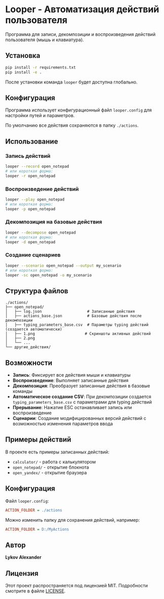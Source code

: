 # Looper - Автоматизация действий пользователя

Программа для записи, декомпозиции и воспроизведения действий пользователя (мышь и клавиатура).

## Установка

```bash
pip install -r requirements.txt
pip install -e .
```

После установки команда `looper` будет доступна глобально.

## Конфигурация

Программа использует конфигурационный файл `looper.config` для настройки путей и параметров.

По умолчанию все действия сохраняются в папку `./actions`.

## Использование

### Запись действий
```bash
looper --record open_notepad
# или короткая форма:
looper -r open_notepad
```


### Воспроизведение действий
```bash
looper --play open_notepad
# или короткая форма:
looper -p open_notepad
```

### Декомпозиция на базовые действия
```bash
looper --decompose open_notepad
# или короткая форма:
looper -d open_notepad
```


### Создание сценариев
```bash
looper --scenario open_notepad --output my_scenario
# или короткая форма:
looper -sc open_notepad -o my_scenario
```

## Структура файлов

```
./actions/
├── open_notepad/
│   ├── log.json                    # Записанные действия
│   ├── actions_base.json           # Базовые действия после декомпозиции
│   ├── typing_parameters_base.csv  # Параметры typing действий (создается автоматически)
│   ├── 1.png                      # Скриншоты активных действий
│   ├── 2.png
│   └── ...
└── другие_действия/
```

## Возможности

- **Запись**: Фиксирует все действия мыши и клавиатуры
- **Воспроизведение**: Выполняет записанные действия
- **Декомпозиция**: Преобразует записанные действия в базовые команды
- **Автоматическое создание CSV**: При декомпозиции создается `typing_parameters_base.csv` с параметрами для typing действий
- **Прерывание**: Нажатие ESC останавливает запись или воспроизведение
- **Сценарии**: Создание модифицированных версий действий с возможностью изменения параметров ввода

## Примеры действий

В проекте есть примеры записанных действий:
- `calculator/` - работа с калькулятором
- `open_notepad/` - открытие блокнота
- `open_yandex/` - открытие браузера

## Конфигурация

Файл `looper.config`:
```ini
ACTION_FOLDER = ./actions
```

Можно изменить папку для сохранения действий, например:
```ini
ACTION_FOLDER = D:/MyActions
```

## Автор

**Lykov Alexander**

## Лицензия

Этот проект распространяется под лицензией MIT. Подробности смотрите в файле [LICENSE](LICENSE).
